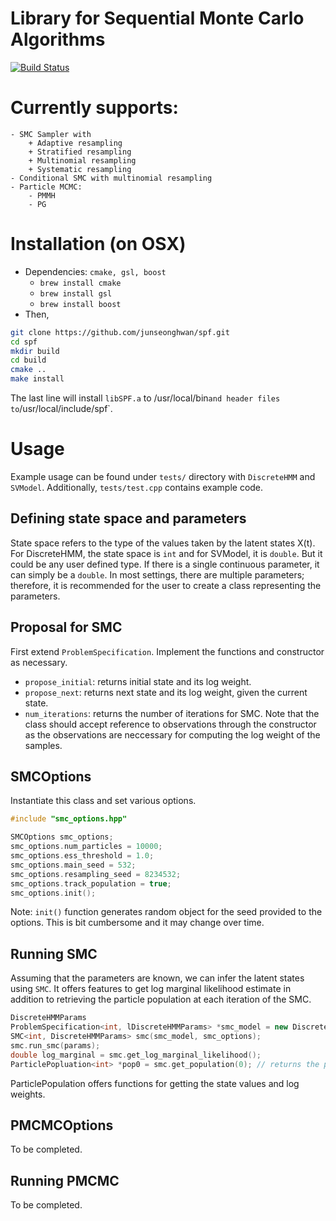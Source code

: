 # Library for Sequential Monte Carlo Algorithms

[![Build Status](https://travis-ci.org/junseonghwan/spf.svg?branch=master)](https://travis-ci.org/junseonghwan/spf)

# Currently supports:
    - SMC Sampler with
        + Adaptive resampling
        + Stratified resampling
        + Multinomial resampling
        + Systematic resampling
    - Conditional SMC with multinomial resampling
    - Particle MCMC:
        - PMMH
        - PG

# Installation (on OSX)
+ Dependencies: `cmake, gsl, boost`
    - `brew install cmake`
    - `brew install gsl`
    - `brew install boost`
+ Then,
```bash
git clone https://github.com/junseonghwan/spf.git
cd spf
mkdir build
cd build
cmake ..
make install
```
The last line will install `libSPF.a` to /usr/local/bin` and header files to `/usr/local/include/spf`.

# Usage
Example usage can be found under `tests/` directory with `DiscreteHMM` and `SVModel`. Additionally, `tests/test.cpp` contains example code.

## Defining state space and parameters
State space refers to the type of the values taken by the latent states X(t). For DiscreteHMM, the state space is `int` and for SVModel, it is `double`. But it could be any user defined type. If there is a single continuous parameter, it can simply be a `double`. In most settings, there are multiple parameters; therefore, it is recommended for the user to create a class representing the parameters. 

## Proposal for SMC
First extend `ProblemSpecification`. Implement the functions and constructor as necessary.
+ `propose_initial`: returns initial state and its log weight.
+ `propose_next`: returns next state and its log weight, given the current state.
+ `num_iterations`: returns the number of iterations for SMC.
Note that the class should accept reference to observations through the constructor as the observations are neccessary for computing the log weight of the samples. 

## SMCOptions
Instantiate this class and set various options.
```cpp
#include "smc_options.hpp"

SMCOptions smc_options;
smc_options.num_particles = 10000;
smc_options.ess_threshold = 1.0;
smc_options.main_seed = 532;
smc_options.resampling_seed = 8234532;
smc_options.track_population = true;
smc_options.init();
```
Note: `init()` function generates random object for the seed provided to the options. This is bit cumbersome and it may change over time.

## Running SMC
Assuming that the parameters are known, we can infer the latent states using `SMC`. It offers features to get log marginal likelihood estimate in addition to retrieving the particle population at each iteration of the SMC.
```cpp
DiscreteHMMParams
ProblemSpecification<int, lDiscreteHMMParams> *smc_model = new DiscreteHMM(num_latent_states, y);
SMC<int, DiscreteHMMParams> smc(smc_model, smc_options);
smc.run_smc(params);
double log_marginal = smc.get_log_marginal_likelihood();
ParticlePopluation<int> *pop0 = smc.get_population(0); // returns the particle population for X(0)
```
ParticlePopulation offers functions for getting the state values and log weights.

## PMCMCOptions
To be completed.

## Running PMCMC
To be completed.
